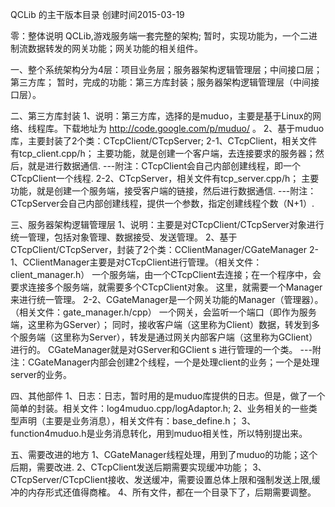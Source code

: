 QCLib 的主干版本目录 创建时间2015-03-19

零：整体说明
    QCLib,游戏服务端一套完整的架构;
	暂时，实现功能为，一个二进制流数据转发的网关功能；网关功能的相关组件。
	
一、整个系统架构分为4层：项目业务层；服务器架构逻辑管理层；中间接口层；第三方库；
    暂时，完成的功能：第三方库封装；服务器架构逻辑管理层（中间接口层）。

二、第三方库封装
1、说明：第三方库，选择的是muduo，主要是基于Linux的网络、线程库。下载地址为 http://code.google.com/p/muduo/ 。
2、基于muduo库，主要封装了2个类：CTcpClient/CTcpServer;
    2-1、CTcpClient，相关文件有tcp_client.cpp/h；
	    主要功能，就是创建一个客户端，去连接要求的服务器；然后，就是进行数据通信.
---附注：CTcpClient会自己内部创建线程，即一个CTcpClient一个线程.
	2-2、CTcpServer，相关文件有tcp_server.cpp/h；
	    主要功能，就是创建一个服务端，接受客户端的链接，然后进行数据通信.
---附注：CTcpServer会自己内部创建线程，提供一个参数，指定创建线程个数（N+1）.

三、服务器架构逻辑管理层
1、说明：主要是对CTcpClient/CTcpServer对象进行统一管理，包括对象管理、数据接受、发送管理。
2、基于CTcpClient/CTcpServer，封装了2个类：CClientManager/CGateManager
    2-1、CClientManager主要是对CTcpClient进行管理。（相关文件：client_manager.h）
	    一个服务端，由一个CTcpClient去连接；在一个程序中，会要求连接多个服务端，就需要多个CTcpClient对象。
		这里，就需要一个Manager来进行统一管理。
	2-2、CGateManager是一个网关功能的Manager（管理器）。（相关文件：gate_manager.h/cpp）
	    一个网关，会监听一个端口（即作为服务端，这里称为GServer）；
		同时，接收客户端（这里称为Client）数据，转发到多个服务端（这里称为Server），转发是通过网关内部客户端（这里称为GClient）进行的。
	    CGateManager就是对GServer和GClient s 进行管理的一个类。
---附注：CGateManager内部会创建2个线程，一个是处理client的业务；一个是处理server的业务。

四、其他部件
1、日志：日志，暂时用的是muduo库提供的日志。但是，做了一个简单的封装。相关文件：log4muduo.cpp/logAdaptor.h;
2、业务相关的一些类型声明（主要是业务消息），相关文件有：base_define.h；
3、function4muduo.h是业务消息转化，用到muduo相关性，所以特别提出来。

五、需要改进的地方
1、CGateManager线程处理，用到了muduo的功能；这个后期，需要改进.
2、CTcpClient发送后期需要实现缓冲功能；
3、CTcpServer/CTcpClient接收、发送缓冲，需要设置总体上限和强制发送上限,缓冲的内存形式还值得商榷。
4、所有文件，都在一个目录下了，后期需要调整。
